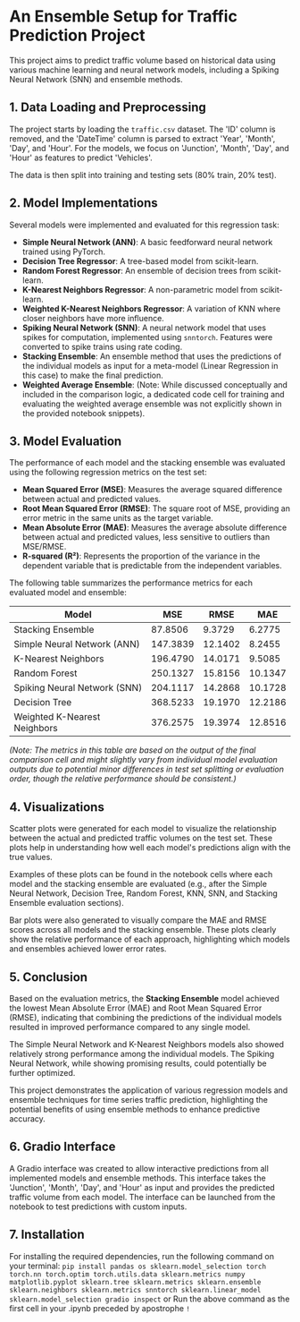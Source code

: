 # An Ensemble Setup for Traffic Prediction Project

This project aims to predict traffic volume based on historical data using various machine learning and neural network models, including a Spiking Neural Network (SNN) and ensemble methods.

## 1. Data Loading and Preprocessing

The project starts by loading the `traffic.csv` dataset. The 'ID' column is removed, and the 'DateTime' column is parsed to extract 'Year', 'Month', 'Day', and 'Hour'. For the models, we focus on 'Junction', 'Month', 'Day', and 'Hour' as features to predict 'Vehicles'.

The data is then split into training and testing sets (80% train, 20% test).

## 2. Model Implementations

Several models were implemented and evaluated for this regression task:

-   **Simple Neural Network (ANN)**: A basic feedforward neural network trained using PyTorch.
-   **Decision Tree Regressor**: A tree-based model from scikit-learn.
-   **Random Forest Regressor**: An ensemble of decision trees from scikit-learn.
-   **K-Nearest Neighbors Regressor**: A non-parametric model from scikit-learn.
-   **Weighted K-Nearest Neighbors Regressor**: A variation of KNN where closer neighbors have more influence.
-   **Spiking Neural Network (SNN)**: A neural network model that uses spikes for computation, implemented using `snntorch`. Features were converted to spike trains using rate coding.
-   **Stacking Ensemble**: An ensemble method that uses the predictions of the individual models as input for a meta-model (Linear Regression in this case) to make the final prediction.
-   **Weighted Average Ensemble**: (Note: While discussed conceptually and included in the comparison logic, a dedicated code cell for training and evaluating the weighted average ensemble was not explicitly shown in the provided notebook snippets).

## 3. Model Evaluation

The performance of each model and the stacking ensemble was evaluated using the following regression metrics on the test set:

-   **Mean Squared Error (MSE)**: Measures the average squared difference between actual and predicted values.
-   **Root Mean Squared Error (RMSE)**: The square root of MSE, providing an error metric in the same units as the target variable.
-   **Mean Absolute Error (MAE)**: Measures the average absolute difference between actual and predicted values, less sensitive to outliers than MSE/RMSE.
-   **R-squared (R²)**: Represents the proportion of the variance in the dependent variable that is predictable from the independent variables.

The following table summarizes the performance metrics for each evaluated model and ensemble:

| Model                        | MSE       | RMSE      | MAE     |
|------------------------------|-----------|-----------|---------|
| Stacking Ensemble            | 87.8506   | 9.3729    | 6.2775  |
| Simple Neural Network (ANN)  | 147.3839  | 12.1402   | 8.2455  |
| K-Nearest Neighbors          | 196.4790  | 14.0171   | 9.5085  |
| Random Forest                | 250.1327  | 15.8156   | 10.1347 |
| Spiking Neural Network (SNN) | 204.1117  | 14.2868   | 10.1728 |
| Decision Tree                | 368.5233  | 19.1970   | 12.2186 |
| Weighted K-Nearest Neighbors | 376.2575  | 19.3974   | 12.8516 |

*(Note: The metrics in this table are based on the output of the final comparison cell and might slightly vary from individual model evaluation outputs due to potential minor differences in test set splitting or evaluation order, though the relative performance should be consistent.)*

## 4. Visualizations

Scatter plots were generated for each model to visualize the relationship between the actual and predicted traffic volumes on the test set. These plots help in understanding how well each model's predictions align with the true values.

Examples of these plots can be found in the notebook cells where each model and the stacking ensemble are evaluated (e.g., after the Simple Neural Network, Decision Tree, Random Forest, KNN, SNN, and Stacking Ensemble evaluation sections).

Bar plots were also generated to visually compare the MAE and RMSE scores across all models and the stacking ensemble. These plots clearly show the relative performance of each approach, highlighting which models and ensembles achieved lower error rates.

## 5. Conclusion

Based on the evaluation metrics, the **Stacking Ensemble** model achieved the lowest Mean Absolute Error (MAE) and Root Mean Squared Error (RMSE), indicating that combining the predictions of the individual models resulted in improved performance compared to any single model.

The Simple Neural Network and K-Nearest Neighbors models also showed relatively strong performance among the individual models. The Spiking Neural Network, while showing promising results, could potentially be further optimized.

This project demonstrates the application of various regression models and ensemble techniques for time series traffic prediction, highlighting the potential benefits of using ensemble methods to enhance predictive accuracy.

## 6. Gradio Interface

A Gradio interface was created to allow interactive predictions from all implemented models and ensemble methods. This interface takes the 'Junction', 'Month', 'Day', and 'Hour' as input and provides the predicted traffic volume from each model. The interface can be launched from the notebook to test predictions with custom inputs.

## 7. Installation
For installing the required dependencies, run the following command on your terminal: 
`pip install pandas os sklearn.model_selection torch torch.nn torch.optim torch.utils.data sklearn.metrics numpy matplotlib.pyplot sklearn.tree sklearn.metrics sklearn.ensemble sklearn.neighbors sklearn.metrics snntorch sklearn.linear_model sklearn.model_selection gradio inspect`
or 
Run the above command as the first cell in your .ipynb preceded by apostrophe `!`
